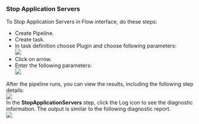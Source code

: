 
### Stop Application Servers

To Stop Application Servers in Flow interface, do these steps:

 * Create Pipeline.
 * Create task.
 * In task definition choose Plugin and choose following parameters:
   <br /><img src="../../plugins/EC-WebSphere/images/StopApplicationServers/PipelinePicker.png" />
 * Click on arrow.
 * Enter the following parameters:
   <br /><img src="../../plugins/EC-WebSphere/images/StopApplicationServers/PipelineConfig.png" />

After the pipeline runs, you can view the results, including the following step details:
<br /><img src="../../plugins/EC-WebSphere/images/StopApplicationServers/PipelineResult.png" />
<br />In the <b>StopApplicationServers</b> step, click the Log icon to see the diagnostic information. The output is similar to the following diagnostic report.
<br /><img src="../../plugins/EC-WebSphere/images/StopApplicationServers/PipelineLog.png" />
